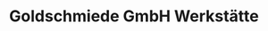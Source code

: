 ---
title: "Goldschmiede GmbH Werkstätte"
url: /linz/goldschmiede-gmbh-werkstaette/
shop: Schmuck
---